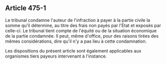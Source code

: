 Article 475-1
----
Le tribunal condamne l'auteur de l'infraction à payer à la partie civile la
somme qu'il détermine, au titre des frais non payés par l'Etat et exposés par
celle-ci. Le tribunal tient compte de l'équité ou de la situation économique de
la partie condamnée. Il peut, même d'office, pour des raisons tirées des mêmes
considérations, dire qu'il n'y a pas lieu à cette condamnation.

Les dispositions du présent article sont également applicables aux organismes
tiers payeurs intervenant à l'instance.

